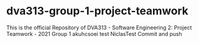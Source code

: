 # dva313-group-1-project-teamwork
This is the official Repository of DVA313 - Software Engineering 2: Project Teamwork - 2021 Group 1
akuhcsoei
test
NiclasTest Commit and push